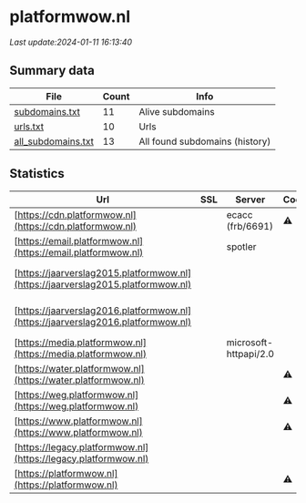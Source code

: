 # platformwow.nl
*Last update:2024-01-11 16:13:40*
## Summary data
| File       | Count | Info |
|------------|-------|------|
|[subdomains.txt](/data/platformwow/subdomains.txt)|11|Alive subdomains|
|[urls.txt](/data/platformwow/urls.txt)|10|Urls|
|[all_subdomains.txt](/data/platformwow/all_subdomains.txt)|13|All found subdomains (history)|
## Statistics
| Url | SSL | Server | Cookie | HSTS | CSP | XFO | XXP | RP | Tech |
|------------|-------|------|------|------|------|------|------|------|------|
|[https://cdn.platformwow.nl](https://cdn.platformwow.nl)| |ecacc (frb/6691)|:warning: |:white_check_mark: | | |:white_check_mark: |:white_check_mark: |:white_check_mark: |Alpine.js Azure Azur...|
|[https://email.platformwow.nl](https://email.platformwow.nl)| |spotler| |:white_check_mark: | | | | |:white_check_mark: |HSTS|
|[https://jaarverslag2015.platformwow.nl](https://jaarverslag2015.platformwow.nl)| | | | | | | |:white_check_mark: |Apache HTTP Server H...|
|[https://jaarverslag2016.platformwow.nl](https://jaarverslag2016.platformwow.nl)| | | | | | | |:white_check_mark: |Apache HTTP Server H...|
|[https://media.platformwow.nl](https://media.platformwow.nl)| |microsoft-httpapi/2.0| | | | | |:white_check_mark: |Microsoft HTTPAPI:2....|
|[https://water.platformwow.nl](https://water.platformwow.nl)| | |:warning: |:white_check_mark: | | |:white_check_mark: |:white_check_mark: |:white_check_mark: |Azure HSTS IIS:10.0...|
|[https://weg.platformwow.nl](https://weg.platformwow.nl)| | |:warning: |:white_check_mark: | | |:white_check_mark: |:white_check_mark: |:white_check_mark: |Azure HSTS IIS:10.0...|
|[https://www.platformwow.nl](https://www.platformwow.nl)| | |:warning: |:white_check_mark: | | |:white_check_mark: |:white_check_mark: |:white_check_mark: |Azure HSTS IIS:10.0...|
|[https://legacy.platformwow.nl](https://legacy.platformwow.nl)| | | | | | | |:white_check_mark: |Microsoft HTTPAPI:2....|
|[https://platformwow.nl](https://platformwow.nl)| | |:warning: |:white_check_mark: | | |:white_check_mark: |:white_check_mark: |:white_check_mark: |Alpine.js Azure HSTS|